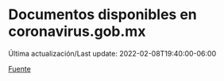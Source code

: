 # Documentos disponibles en coronavirus.gob.mx

Última actualización/Last update: 2022-02-08T19:40:00-06:00

 [Fuente](https://coronavirus.gob.mx/)
